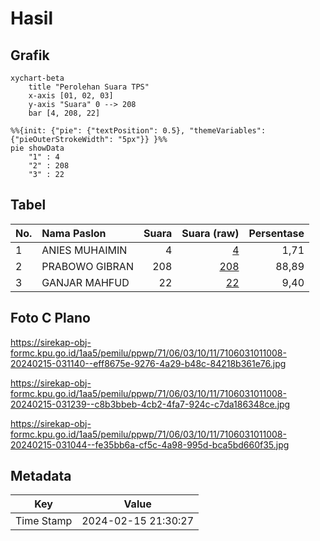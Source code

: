 # Hasil

## Grafik

```mermaid
xychart-beta
    title "Perolehan Suara TPS"
    x-axis [01, 02, 03]
    y-axis "Suara" 0 --> 208
    bar [4, 208, 22]
```

```mermaid
%%{init: {"pie": {"textPosition": 0.5}, "themeVariables": {"pieOuterStrokeWidth": "5px"}} }%%
pie showData
    "1" : 4
    "2" : 208
    "3" : 22
```

## Tabel

| No. | Nama Paslon    | Suara | Suara (raw) | Persentase |
|:--- |:-------------- | -----:| -----------:| ----------:|
| 1   | ANIES MUHAIMIN | 4     | [4][p-1]    | 1,71       |
| 2   | PRABOWO GIBRAN | 208   | [208][p-2]  | 88,89      |
| 3   | GANJAR MAHFUD  | 22    | [22][p-3]   | 9,40       |


[p-1]: https://github.com/gigit-pemilu/pemilu-2024-71-sulawesi-utara/blob/main/pilpres/hitung-suara/sub/71-sulawesi-utara/sub/06-minahasa-utara/sub/03-airmadidi/sub/1011-sarongsong-ii/sub/008-tps/sub/paslon-1.txt
[p-2]: https://github.com/gigit-pemilu/pemilu-2024-71-sulawesi-utara/blob/main/pilpres/hitung-suara/sub/71-sulawesi-utara/sub/06-minahasa-utara/sub/03-airmadidi/sub/1011-sarongsong-ii/sub/008-tps/sub/paslon-2.txt
[p-3]: https://github.com/gigit-pemilu/pemilu-2024-71-sulawesi-utara/blob/main/pilpres/hitung-suara/sub/71-sulawesi-utara/sub/06-minahasa-utara/sub/03-airmadidi/sub/1011-sarongsong-ii/sub/008-tps/sub/paslon-3.txt

## Foto C Plano

https://sirekap-obj-formc.kpu.go.id/1aa5/pemilu/ppwp/71/06/03/10/11/7106031011008-20240215-031140--eff8675e-9276-4a29-b48c-84218b361e76.jpg

https://sirekap-obj-formc.kpu.go.id/1aa5/pemilu/ppwp/71/06/03/10/11/7106031011008-20240215-031239--c8b3bbeb-4cb2-4fa7-924c-c7da186348ce.jpg

https://sirekap-obj-formc.kpu.go.id/1aa5/pemilu/ppwp/71/06/03/10/11/7106031011008-20240215-031044--fe35bb6a-cf5c-4a98-995d-bca5bd660f35.jpg


## Metadata

| Key        | Value               |
| ---------- | ------------------- |
| Time Stamp | 2024-02-15 21:30:27 |



